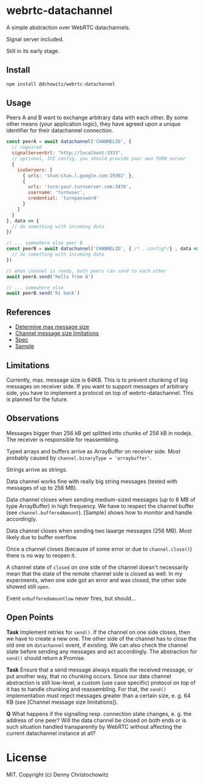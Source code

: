 # webrtc-datachannel

A simple abstraction over WebRTC datachannels.

Signal server included.

Still in its early stage.

## Install

```bash
npm install @dchowitz/webrtc-datachannel
```

## Usage

Peers A and B want to exchange arbitrary data with each other. By some other means (your application logic), they have agreed upon a unique identifier for their datachannel connection.

```js
const peerA = await datachannel('CHANNELID', {
  // required
  signalServerUrl: "http://localhost:3333",
  // optional, ICE config, you should provide your own TURN server
  {
    iceServers: [
      { urls: 'stun:stun.l.google.com:19302' },
      {
        urls: 'turn:your.turnserver.com:3478',
        username: 'turnuser',
        credential: 'turnpassword'
      }
    ]
  }
}, data => {
  // do something with incoming data
})

// ... somewhere else peer B
const peerB = await datachannel('CHANNELID', { /*...config*/} , data => {
  // do something with incoming data
})

// when channel is ready, both peers can send to each other
await peerA.send('hello from A')

// ... somewhere else
await peerB.send('hi back')
```

## References

- [Determine max message size](https://blog.mozilla.org/webrtc/large-data-channel-messages/)
- [Channel message size limitations](https://lgrahl.de/articles/demystifying-webrtc-dc-size-limit.html)
- [Spec](https://cdn.rawgit.com/w3c/webrtc-pc/f4061e8ad0be1b849c863a01ebc391669d92d7f2/webrtc.html#rtcdatachannel)
- [Sample](https://github.com/webrtc/samples/blob/gh-pages/src/content/datachannel/datatransfer/js/main.js)

## Limitations

Currently, max. message size is 64KB. This is to prevent chunking of big messages on receiver side. If you want to support messages of arbitrary side, you have to implement a protocol on top of webrtc-datachannel. This is planned for the future.

## Observations

Messages bigger than 256 kB get splitted into chunks of 256 kB in nodejs. The receiver is responsible for reassembling.

Typed arrays and buffers arrive as ArrayBuffer on receiver side. Most probably caused by `channel.binaryType = 'arraybuffer'`.

Strings arrive as strings.

Data channel works fine with really big string messages (tested with messages of up to 256 MB).

Data channel closes when sending medium-sized messages (up to 8 MB of type ArrayBuffer) in high frequency. We have to respect the channel buffer (see `channel.bufferedAmount`). [Sample] shows how to monitor and handle accordingly.

Data channel closes when sending two laaarge messages (256 MB). Most likely due to buffer overflow.

Once a channel closes (because of some error or due to `channel.close()`) there is no way to reopen it.

A channel state of `closed` on one side of the channel doesn't necessarily mean that the state of the remote channel side is closed as well. In my experiments, when one side got an error and was closed, the other side showed still `open`.

Event `onbufferedamountlow` never fires, but should...

## Open Points

**Task** Implement retries for `send()`. If the channel on one side closes, then we have to create a new one. The other side of the channel has to close the old one on `datachannel` event, if existing. We can also check the channel state before sending any messages and act accordingly. The abstraction for `send()` should return a Promise.

**Task** Ensure that a send message always equals the received message, or put another way, that no chunking occurs. Since our data channel abstraction is still low-level, a custom (use case specific) protocol on top of it has to handle chunking and reassembling. For that, the `send()` implementation must reject messages greater than a certain size, e. g. 64 KB (see [Channel message size limitations]).

**Q** What happens if the signalling resp. connection state changes, e. g. the address of one peer? Will the data channel be closed on both ends or is such situation handled transparently by WebRTC without affecting the current datachannel instance at all?

# License

MIT. Copyright (c) Denny Christochowitz
